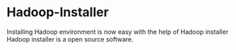 # Hadoop-Installer
Installing Hadoop environment is now easy with the help of Hadoop installer
Hadoop installer is a open source software.
